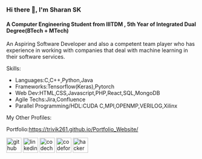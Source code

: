 ### Hi there 👋, I'm Sharan SK
#### A Computer Engineering Student from IIITDM , 5th Year of Integrated Dual Degree(BTech + MTech)
An Aspiring Software Developer and also a competent team player who has experience in working with companies that deal with machine learning in their software services.

Skills: 
- Languages:C,C++,Python,Java
- Frameworks:Tensorflow(Keras),Pytorch
- Web Dev:HTML,CSS,Javascript,PHP,React,SQL,MongoDB
- Agile Techs:Jira,Confluence
- Parallel Programming/HDL:CUDA C,MPI,OPENMP,VERILOG,Xilinx


My Other Profiles:

Portfolio:https://trivik261.github.io/Portfolio_Website/

[<img src='https://cdn.jsdelivr.net/npm/simple-icons@3.0.1/icons/github.svg' alt='github' height='40'>](https://github.com/trivik261)  [<img src='https://cdn.jsdelivr.net/npm/simple-icons@3.0.1/icons/linkedin.svg' alt='linkedin' height='40'>](https://www.linkedin.com/in/https://www.linkedin.com/in/sharan-sk//)  [<img src='https://cdn.jsdelivr.net/npm/simple-icons@3.0.1/icons/codechef.svg' alt='codechef' height='40'>](https://www.codechef.com/users/sharan261)  [<img src='https://cdn.jsdelivr.net/npm/simple-icons@3.0.1/icons/codeforces.svg' alt='codeforces' height='40'>](https://codeforces.com/profile/Sharan261)  [<img src='https://cdn.jsdelivr.net/npm/simple-icons@3.0.1/icons/hackerearth.svg' alt='hackerearth' height='40'>](https://www.hackerearth.com/@sharansk18)  

